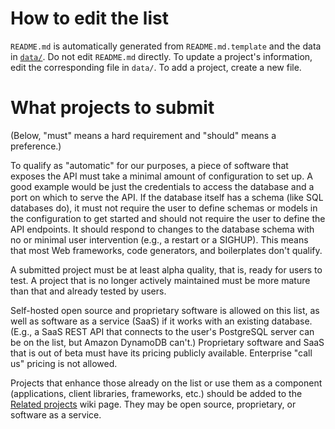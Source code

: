 # How to edit the list

`README.md` is automatically generated from `README.md.template` and the data in [`data/`](./data/). Do not edit `README.md` directly. To update a project's information, edit the corresponding file in `data/`. To add a project, create a new file.

# What projects to submit

(Below, "must" means a hard requirement and "should" means a preference.)

To qualify as "automatic" for our purposes, a piece of software that exposes the API must take a minimal amount of configuration to set up. A good example would be just the credentials to access the database and a port on which to serve the API. If the database itself has a schema (like SQL databases do), it must not require the user to define schemas or models in the configuration to get started and should not require the user to define the API endpoints. It should respond to changes to the database schema with no or minimal user intervention (e.g., a restart or a SIGHUP). This means that most Web frameworks, code generators, and boilerplates don't qualify.

A submitted project must be at least alpha quality, that is, ready for users to test. A project that is no longer actively maintained must be more mature than that and already tested by users.

Self-hosted open source and proprietary software is allowed on this list, as well as software as a service (SaaS) if it works with an existing database. (E.g., a SaaS REST API that connects to the user's PostgreSQL server can be on the list, but Amazon DynamoDB can't.) Proprietary software and SaaS that is out of beta must have its pricing publicly available. Enterprise "call us" pricing is not allowed.

Projects that enhance those already on the list or use them as a component (applications, client libraries, frameworks, etc.) should be added to the [Related projects](https://github.com/dbohdan/automatic-api/wiki/Related-projects) wiki page. They may be open source, proprietary, or software as a service.

